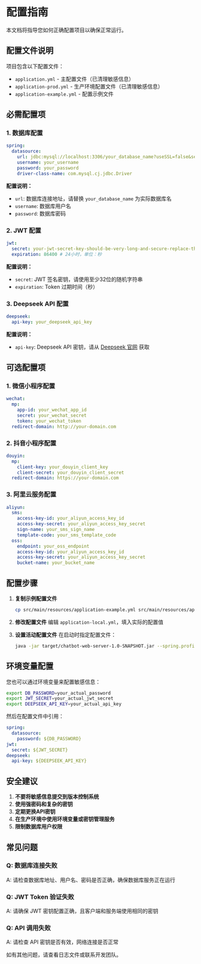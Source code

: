 # 配置指南

本文档将指导您如何正确配置项目以确保正常运行。

## 配置文件说明

项目包含以下配置文件：
- `application.yml` - 主配置文件（已清理敏感信息）
- `application-prod.yml` - 生产环境配置文件（已清理敏感信息）
- `application-example.yml` - 配置示例文件

## 必需配置项

### 1. 数据库配置

```yaml
spring:
  datasource:
    url: jdbc:mysql://localhost:3306/your_database_name?useSSL=false&serverTimezone=UTC&characterEncoding=UTF-8
    username: your_username
    password: your_password
    driver-class-name: com.mysql.cj.jdbc.Driver
```

**配置说明：**
- `url`: 数据库连接地址，请替换 `your_database_name` 为实际数据库名
- `username`: 数据库用户名
- `password`: 数据库密码

### 2. JWT 配置

```yaml
jwt:
  secret: your-jwt-secret-key-should-be-very-long-and-secure-replace-this
  expiration: 86400 # 24小时，单位：秒
```

**配置说明：**
- `secret`: JWT 签名密钥，请使用至少32位的随机字符串
- `expiration`: Token 过期时间（秒）

### 3. Deepseek API 配置

```yaml
deepseek:
  api-key: your_deepseek_api_key
```

**配置说明：**
- `api-key`: Deepseek API 密钥，请从 [Deepseek 官网](https://platform.deepseek.com/) 获取

## 可选配置项

### 1. 微信小程序配置

```yaml
wechat:
  mp:
    app-id: your_wechat_app_id
    secret: your_wechat_secret
    token: your_wechat_token
  redirect-domain: http://your-domain.com
```

### 2. 抖音小程序配置

```yaml
douyin:
  mp:
    client-key: your_douyin_client_key
    client-secret: your_douyin_client_secret
  redirect-domain: https://your-domain.com
```

### 3. 阿里云服务配置

```yaml
aliyun:
  sms:
    access-key-id: your_aliyun_access_key_id
    access-key-secret: your_aliyun_access_key_secret
    sign-name: your_sms_sign_name
    template-code: your_sms_template_code
  oss:
    endpoint: your_oss_endpoint
    access-key-id: your_aliyun_access_key_id
    access-key-secret: your_aliyun_access_key_secret
    bucket-name: your_bucket_name
```

## 配置步骤

1. **复制示例配置文件**
   ```bash
   cp src/main/resources/application-example.yml src/main/resources/application-local.yml
   ```

2. **修改配置文件**
   编辑 `application-local.yml`，填入实际的配置值

3. **设置活动配置文件**
   在启动时指定配置文件：
   ```bash
   java -jar target/chatbot-web-server-1.0-SNAPSHOT.jar --spring.profiles.active=local
   ```

## 环境变量配置

您也可以通过环境变量来配置敏感信息：

```bash
export DB_PASSWORD=your_actual_password
export JWT_SECRET=your_actual_jwt_secret
export DEEPSEEK_API_KEY=your_actual_api_key
```

然后在配置文件中引用：

```yaml
spring:
  datasource:
    password: ${DB_PASSWORD}
jwt:
  secret: ${JWT_SECRET}
deepseek:
  api-key: ${DEEPSEEK_API_KEY}
```

## 安全建议

1. **不要将敏感信息提交到版本控制系统**
2. **使用强密码和复杂的密钥**
3. **定期更换API密钥**
4. **在生产环境中使用环境变量或密钥管理服务**
5. **限制数据库用户权限**

## 常见问题

### Q: 数据库连接失败
A: 请检查数据库地址、用户名、密码是否正确，确保数据库服务正在运行

### Q: JWT Token 验证失败
A: 请确保 JWT 密钥配置正确，且客户端和服务端使用相同的密钥

### Q: API 调用失败
A: 请检查 API 密钥是否有效，网络连接是否正常

如有其他问题，请查看日志文件或联系开发团队。